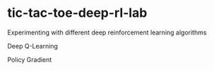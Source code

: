 # tic-tac-toe-deep-rl-lab
Experimenting with different deep reinforcement learning algorithms

Deep Q-Learning

Policy Gradient
